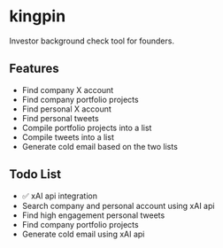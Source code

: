 # kingpin
Investor background check tool for founders.

## Features
- Find company X account
- Find company portfolio projects
- Find personal X account
- Find personal tweets
- Compile portfolio projects into a list
- Compile tweets into a list
- Generate cold email based on the two lists

## Todo List
- ✅ xAI api integration
- Search company and personal account using xAI api
- Find high engagement personal tweets
- Find company portfolio projects
- Generate cold email using xAI api